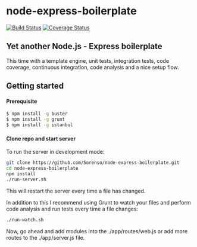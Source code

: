 # node-express-boilerplate
[![Build Status](https://travis-ci.org/5orenso/node-express-boilerplate.svg?branch=master)](https://travis-ci.org/5orenso/node-express-boilerplate)
[![Coverage Status](https://coveralls.io/repos/5orenso/node-express-boilerplate/badge.svg)](https://coveralls.io/r/5orenso/node-express-boilerplate)

## Yet another Node.js - Express boilerplate

This time with a template engine, unit tests, integration tests, code coverage, continuous integration, code analysis and a nice setup flow.


## Getting started

#### Prerequisite

```bash
$ npm install -g buster
$ npm install -g grunt
$ npm install -g istanbul
```

#### Clone repo and start server

To run the server in development mode:
```bash
git clone https://github.com/5orenso/node-express-boilerplate.git
cd node-express-boilerplate
npm install
./run-server.sh
```

This will restart the server every time a file has changed.


In addition to this I recommend using Grunt to watch your files and perform code analysis and run tests every time a file changes:
```bash
./run-watch.sh
```

Now, go ahead and add modules into the ./app/routes/web.js or add more routes to the ./app/server.js file.

